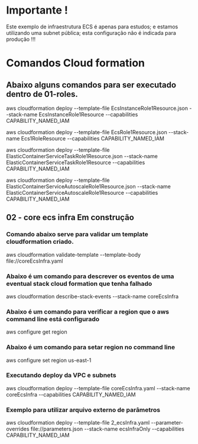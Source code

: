 # Importante !

Este exemplo de infraestrutura ECS é apenas para estudos; e estamos utilizando uma subnet pública; esta configuração não é indicada para produção !!!


# Comandos Cloud formation

## Abaixo alguns comandos para ser executado dentro de 01-roles.

aws cloudformation deploy --template-file EcsInstanceRole1Resource.json --stack-name EcsInstanceRole1Resource --capabilities CAPABILITY_NAMED_IAM

aws cloudformation deploy --template-file EcsRole1Resource.json --stack-name Ecs1RoleResource --capabilities CAPABILITY_NAMED_IAM

aws cloudformation deploy --template-file ElasticContainerServiceTaskRole1Resource.json --stack-name ElasticContainerServiceTaskRole1Resource --capabilities CAPABILITY_NAMED_IAM

aws cloudformation deploy --template-file ElasticContainerServiceAutoscaleRole1Resource.json --stack-name ElasticContainerServiceAutoscaleRole1Resource --capabilities CAPABILITY_NAMED_IAM

## 02 - core ecs infra Em construção

### Comando abaixo serve para validar um template cloudformation criado.
aws cloudformation validate-template --template-body file://coreEcsInfra.yaml


### Abaixo é um comando para descrever os eventos de uma eventual stack cloud formation que tenha falhado
aws cloudformation describe-stack-events --stack-name coreEcsInfra


### Abaixo é um comando para verificar a region que o aws command line está configurado
aws configure get region

### Abaixo é um comando para setar region no command line
aws configure set region us-east-1

### Executando deploy da VPC e subnets 
aws cloudformation deploy --template-file coreEcsInfra.yaml --stack-name coreEcsInfra --capabilities CAPABILITY_NAMED_IAM


### Exemplo para utilizar arquivo externo de parâmetros
aws cloudformation deploy --template-file 2_ecsInfra.yaml --parameter-overrides file://parameters.json --stack-name ecsInfraOnly --capabilities CAPABILITY_NAMED_IAM